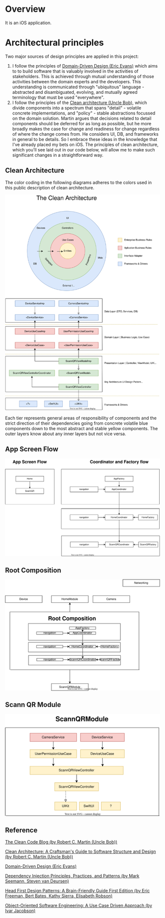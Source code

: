 # Overview
It is an iOS application.

# Architectural principles
Two major sources of design principles are applied in this project:
1. I follow the principles of [Domain-Driven Design (Eric Evans)](https://github.com/gmoral/Books/blob/master/Domain%20Driven%20Design%20Tackling%20Complexity%20in%20the%20Heart%20of%20Software%20-%20Eric%20Evans.pdf) which aims to to build software that is valuably involved in the activities of stakeholders. This is achieved through mutual understanding of those activities between the domain experts and the developers. This understanding is communicated through "ubiquitous" language - abstracted and disambiguated, evolving, and mutually agreed terminology that must be used "everywhere".
2. I follow the principles of the [Clean architecture (Uncle Bob)](https://github.com/gmoral/Books/blob/master/Clean%20Architecture%20A%20Craftsman's%20Guide%20to%20-%20Robert%20C.%20Martin.epub), which divide components into a spectrum that spans "detail" - volatile concrete implementations, and "policy" - stable abstractions focussed on the domain solution. Martin argues that decisions related to detail components should be deferred for as long as possible, but he more broadly makes the case for change and readiness for change regardless of where the change comes from. He considers UI, DB, and frameworks in general to be details. So I embrace these ideas in the knowledge that I've already placed my bets on iOS. The principles of clean architecture, which you'll see laid out in our code below, will allow me to make such significant changes in a straightforward way.

## Clean Architecture
The color coding in the following diagrams adheres to the colors used in this public description of clean architecture. 

![Class](./README_files/clean_architecture.svg?raw=true "Clean architecture")

Each tier represents general areas of responsibility of components and the strict direction of their dependencies going from concrete volatile blue components down to the most abstract and stable yellow components. The outer layers know about any inner layers but not vice versa.

## App Screen Flow

![Class](./README_files/app_screen_flow.svg?raw=true "App Screen Flow")

## Root Composition

![Class](./README_files/root_composition.svg?raw=true "Root Composition")

## Scann QR Module

![Class](./README_files/scann_qr_module.svg?raw=true "Scann QR Module")

## Reference

[The Clean Code Blog (by Robert C. Martin (Uncle Bob))](https://blog.cleancoder.com/uncle-bob/2012/08/13/the-clean-architecture.html)

[Clean Architecture: A Craftsman's Guide to Software Structure and Design (by Robert C. Martin (Uncle Bob))](https://github.com/gmoral/Books/blob/master/Clean%20Architecture%20A%20Craftsman's%20Guide%20to%20-%20Robert%20C.%20Martin.epub)

[Domain-Driven Design (Eric Evans)](https://github.com/gmoral/Books/blob/master/Domain%20Driven%20Design%20Tackling%20Complexity%20in%20the%20Heart%20of%20Software%20-%20Eric%20Evans.pdf)

[Dependency Injection Principles, Practices, and Patterns (by Mark Seemann, Steven van Deursen)](https://github.com/gmoral/Books/blob/master/Dependency%20Injection%20-%20Principles%20Practices%20and%20Patterns%20-%20Steven%20van%20Deursen.epub)

[Head First Design Patterns: A Brain-Friendly Guide First Edition (by Eric Freeman, Bert Bates, Kathy Sierra, Elisabeth Robson)](https://github.com/gmoral/Books/blob/master/%5BO%60Reilly.%20Head%20First%5D%20-%20Head%20First%20Design%20Patterns%20-%20%5BFreeman%5D.pdf)


[Object-Oriented Software Engineering: A Use Case Driven Approach (by Ivar Jacobson)](https://www.amazon.com/Object-Oriented-Software-Engineering-Approach/dp/0201544350/ref=sr_1_1?crid=1HIMEP55YP51Z&keywords=ivar+Jacobson&qid=1682786667&sprefix=ivar+jacobson%2Caps%2C219&sr=8-1&ufe=app_do%3Aamzn1.fos.006c50ae-5d4c-4777-9bc0-4513d670b6bc)
